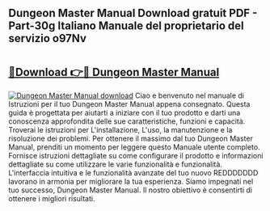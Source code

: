 ## Dungeon Master Manual Download gratuit PDF - Part-30g Italiano Manuale del proprietario del servizio o97Nv

# <h2><a href="http://dfbezl.blite.top/?on=Dungeon+Master+Manual">🔗Download 👉🔴 Dungeon Master Manual</a></h2>

[![Dungeon Master Manual download](https://i.imgur.com/lujVjoI.png)](http://dfbezl.blite.top/?on=Dungeon+Master+Manual)
Ciao e benvenuto nel manuale di Istruzioni per il tuo Dungeon Master Manual appena consegnato. Questa guida è progettata per aiutarti a iniziare con il tuo prodotto e darti una conoscenza approfondita delle sue caratteristiche, funzioni e capacità. Troverai le istruzioni per L'installazione, L'uso, la manutenzione e la risoluzione dei problemi. Per ottenere il massimo dal tuo Dungeon Master Manual, prenditi un momento per leggere questo Manuale utente completo. Fornisce istruzioni dettagliate su come configurare il prodotto e informazioni dettagliate su come utilizzare le varie funzionalità e funzionalità. L'interfaccia intuitiva e le funzionalità avanzate del tuo nuovo REDDDDDDD lavorano in armonia per migliorare la tua esperienza. Siamo impegnati nel tuo successo, Dungeon Master Manual. Il nostro obiettivo è consentirti di ottenere i migliori risultati.
